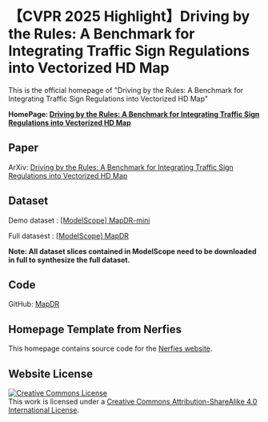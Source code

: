 # 【CVPR 2025 Highlight】Driving by the Rules: A Benchmark for Integrating Traffic Sign Regulations into Vectorized HD Map

This is the official homepage of "Driving by the Rules: A Benchmark for Integrating Traffic Sign Regulations into Vectorized HD Map"

**HomePage: [Driving by the Rules: A Benchmark for Integrating Traffic Sign Regulations into Vectorized HD Map](https://miv-xjtu.github.io/MapDR/)**

## Paper  

ArXiv: [Driving by the Rules: A Benchmark for Integrating Traffic Sign Regulations into Vectorized HD Map](https://arxiv.org/abs/2410.23780v2)

## Dataset  

Demo dataset : [[ModelScope] MapDR-mini](https://modelscope.cn/datasets/MIV-XJTU/MapDR-mini)

Full datasest : [[ModelScope] MapDR](https://modelscope.cn/datasets/MIV-XJTU/MapDR/)

**Note: All dataset slices contained in ModelScope need to be downloaded in full to synthesize the full dataset.**

## Code  

GitHub: [MapDR](https://github.com/MIV-XJTU/MapDR)


## Homepage Template from Nerfies

This homepage contains source code for the [Nerfies website](https://nerfies.github.io).


## Website License
<a rel="license" href="http://creativecommons.org/licenses/by-sa/4.0/"><img alt="Creative Commons License" style="border-width:0" src="https://i.creativecommons.org/l/by-sa/4.0/88x31.png" /></a><br />This work is licensed under a <a rel="license" href="http://creativecommons.org/licenses/by-sa/4.0/">Creative Commons Attribution-ShareAlike 4.0 International License</a>.
